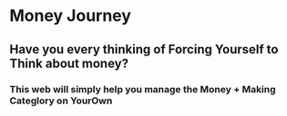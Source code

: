 # Money Journey

## Have you every thinking of Forcing Yourself to Think about money?

### This web will simply help you manage the Money + Making Categlory on YourOwn

